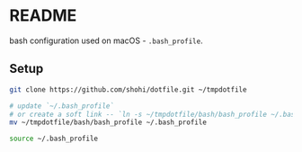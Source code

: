 # README
bash configuration used on macOS - `.bash_profile`.


## Setup

```bash
git clone https://github.com/shohi/dotfile.git ~/tmpdotfile

# update `~/.bash_profile`
# or create a soft link -- `ln -s ~/tmpdotfile/bash/bash_profile ~/.bash_profile`
mv ~/tmpdotfile/bash/bash_profile ~/.bash_profile

source ~/.bash_profile

```

